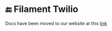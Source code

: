 # 🔚 Filament Twilio

Docs have been moved to our website at this [link](https://tomatophp.com/en/open-source/filament-twilio)
